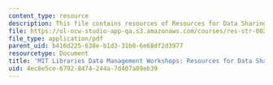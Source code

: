 ```yaml
---
content_type: resource
description: This file contains resources of Resources for Data Sharing and Storage.
file: https://ol-ocw-studio-app-qa.s3.amazonaws.com/courses/res-str-002-data-management-spring-2016/4ec8e5ce67928474244a7d407a89eb39_MITRES_STR002S16_DataShrng.pdf
file_type: application/pdf
parent_uid: b416d225-638e-b1d3-31b0-6e68df2d3977
resourcetype: Document
title: 'MIT Libraries Data Management Workshops: Resources for Data Sharing and Storage'
uid: 4ec8e5ce-6792-8474-244a-7d407a89eb39
---
```

